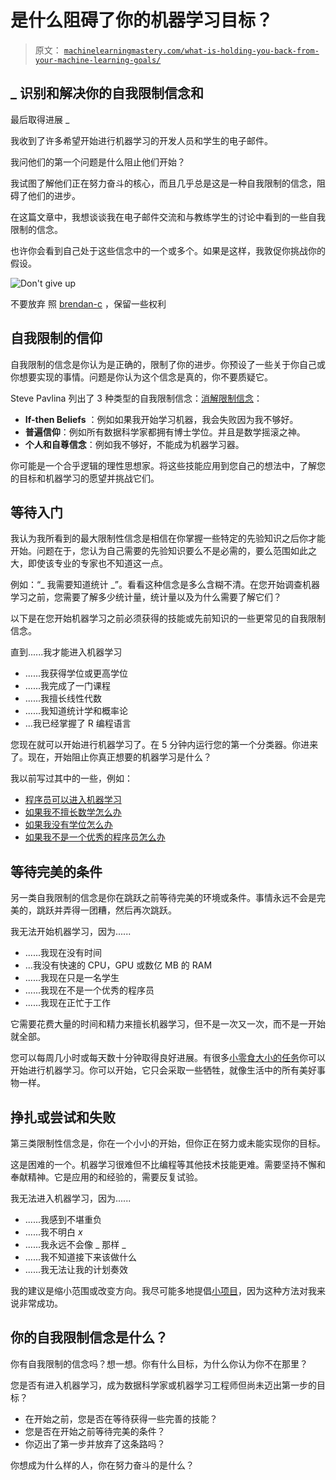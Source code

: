 # 是什么阻碍了你的机器学习目标？

> 原文： [`machinelearningmastery.com/what-is-holding-you-back-from-your-machine-learning-goals/`](https://machinelearningmastery.com/what-is-holding-you-back-from-your-machine-learning-goals/)

## _ 识别和解决你的自我限制信念和
最后取得进展 _

我收到了许多希望开始进行机器学习的开发人员和学生的电子邮件。

我问他们的第一个问题是什么阻止他们开始？

我试图了解他们正在努力奋斗的核心，而且几乎总是这是一种自我限制的信念，阻碍了他们的进步。

在这篇文章中，我想谈谈我在电子邮件交流和与教练学生的讨论中看到的一些自我限制的信念。

也许你会看到自己处于这些信念中的一个或多个。如果是这样，我敦促你挑战你的假设。

![Don't give up](https://3qeqpr26caki16dnhd19sv6by6v-wpengine.netdna-ssl.com/wp-content/uploads/2014/06/dont-give-up.jpg)

不要放弃
照 [brendan-c](https://www.flickr.com/photos/brendan-c/5186068838) ，保留一些权利

## 自我限制的信仰

自我限制的信念是你认为是正确的，限制了你的进步。你预设了一些关于你自己或你想要实现的事情。问题是你认为这个信念是真的，你不要质疑它。

Steve Pavlina 列出了 3 种类型的自我限制信念：[消解限制信念](http://www.stevepavlina.com/blog/2012/07/dissolving-limiting-beliefs/)：

*   **If-then Beliefs** ：例如如果我开始学习机器，我会失败因为我不够好。
*   **普遍信仰**：例如所有数据科学家都拥有博士学位。并且是数学摇滚之神。
*   **个人和自尊信念**：例如我不够好，不能成为机器学习器。

你可能是一个合乎逻辑的理性思想家。将这些技能应用到您自己的想法中，了解您的目标和机器学习的愿望并挑战它们。

## 等待入门

我认为我所看到的最大限制性信念是相信在你掌握一些特定的先验知识之后你才能开始。问题在于，您认为自己需要的先验知识要么不是必需的，要么范围如此之大，即使该专业的专家也不知道这一点。

例如：“_ 我需要知道统计 _”。看看这种信念是多么含糊不清。在您开始调查机器学习之前，您需要了解多少统计量，统计量以及为什么需要了解它们？

以下是在您开始机器学习之前必须获得的技能或先前知识的一些更常见的自我限制信念。

直到......我才能进入机器学习

*   ......我获得学位或更高学位
*   ......我完成了一门课程
*   ......我擅长线性代数
*   ......我知道统计学和概率论
*   ...我已经掌握了 R 编程语言

您现在就可以开始进行机器学习了。在 5 分钟内运行您的第一个分类器。你进来了。现在，开始阻止你真正想要的机器学习是什么？

我以前写过其中的一些，例如：

*   [程序员可以进入机器学习](http://machinelearningmastery.com/programmers-can-get-into-machine-learning/ "Programmers Can Get Into Machine Learning")
*   [如果我不擅长数学怎么办](http://machinelearningmastery.com/what-if-im-not-good-at-mathematics/ "What if I’m Not Good at Mathematics")
*   [如果我没有学位怎么办](http://machinelearningmastery.com/what-if-i-dont-have-a-degree/ "What if I Don’t Have a Degree")
*   [如果我不是一个优秀的程序员怎么办](http://machinelearningmastery.com/what-if-im-not-a-good-programmer/ "What if I’m Not a Good Programmer")

## 等待完美的条件

另一类自我限制的信念是你在跳跃之前等待完美的环境或条件。事情永远不会是完美的，跳跃并弄得一团糟，然后再次跳跃。

我无法开始机器学习，因为......

*   ......我现在没有时间
*   ...我没有快速的 CPU，GPU 或数亿 MB 的 RAM
*   ......我现在只是一名学生
*   ......我现在不是一个优秀的程序员
*   ......我现在正忙于工作

它需要花费大量的时间和精力来擅长机器学习，但不是一次又一次，而不是一开始就全部。

您可以每周几小时或每天数十分钟取得良好进展。有很多[小零食大小的任务](http://machinelearningmastery.com/self-study-machine-learning-projects/ "4 Self-Study Machine Learning Projects")你可以开始进行机器学习。你可以开始，它只会采取一些牺牲，就像生活中的所有美好事物一样。

## 挣扎或尝试和失败

第三类限制性信念是，你在一个小小的开始，但你正在努力或未能实现你的目标。

这是困难的一个。机器学习很难但不比编程等其他技术技能更难。需要坚持不懈和奉献精神。它是应用的和经验的，需要反复试验。

我无法进入机器学习，因为......

*   ......我感到不堪重负
*   ......我不明白 _x_
*   ......我永远不会像 _ 那样 _
*   ......我不知道接下来该做什么
*   ......我无法让我的计划奏效

我的建议是缩小范围或改变方向。我尽可能多地提倡[小项目](http://machinelearningmastery.com/self-study-machine-learning-projects/ "4 Self-Study Machine Learning Projects")，因为这种方法对我来说非常成功。

## 你的自我限制信念是什么？

你有自我限制的信念吗？想一想。你有什么目标，为什么你认为你不在那里？

您是否有进入机器学习，成为数据科学家或机器学习工程师但尚未迈出第一步的目标？

*   在开始之前，您是否在等待获得一些完善的技能？
*   您是否在开始之前等待完美的条件？
*   你迈出了第一步并放弃了这条路吗？

你想成为什么样的人，你在努力奋斗的是什么？